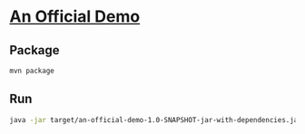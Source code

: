# [An Official Demo](https://netty.io/wiki/user-guide-for-4.x.html)

## Package
``` bash
mvn package
```

## Run
``` bash
java -jar target/an-official-demo-1.0-SNAPSHOT-jar-with-dependencies.jar
```
